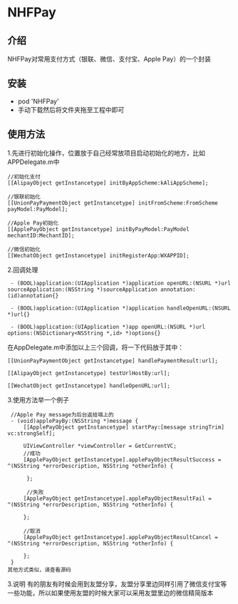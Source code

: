 # NHFPay
<h2>介绍</h2>
<p>NHFPay对常用支付方式（银联、微信、支付宝、Apple Pay）的一个封装</p>
<h2>安装</h2>
<ul>
<li>pod 'NHFPay'</li>
<li>手动下载然后将文件夹拖至工程中即可</li>
</ul>

<h2>使用方法</h2>

1.先进行初始化操作，位置放于自己经常放项目启动初始化的地方，比如APPDelegate.m中

    //初始化支付
    [[AlipayObject getInstancetype] initByAppScheme:kAliAppScheme];
    
    //银联初始化
    [[UnionPayPaymentObject getInstancetype] initFromScheme:FromScheme payModel:PayModel];
    
    //Apple Pay初始化
    [[ApplePayObject getInstancetype] initByPayModel:PayModel mechantID:MechantID];
    
    //微信初始化
    [[WechatObject getInstancetype] initRegisterApp:WXAPPID];

2.回调处理

     - (BOOL)application:(UIApplication *)application openURL:(NSURL *)url sourceApplication:(NSString *)sourceApplication annotation:(id)annotation{}
     
     - (BOOL)application:(UIApplication *)application handleOpenURL:(NSURL *)url{}
     
     - (BOOL)application:(UIApplication *)app openURL:(NSURL *)url options:(NSDictionary<NSString *,id> *)options{}

在AppDelegate.m中添加以上三个回调，将一下代码放于其中：

    [[UnionPayPaymentObject getInstancetype] handlePaymentResult:url];
    
    [[AlipayObject getInstancetype] testUrlHostBy:url];
    
    [[WechatObject getInstancetype] handleOpenURL:url];

3.使用方法举一个例子

     //Apple Pay message为后台返给端上的
     - (void)applePayBy:(NSString *)message {
         [[ApplePayObject getInstancetype] startPay:[message stringTrim] vc:strongSelf];
         
         UIViewController *viewController = GetCurrentVC;
         //成功
         [ApplePayObject getInstancetype].applePayObjectResultSuccess = ^(NSString *errorDescription, NSString *otherInfo) {

          };
    
          //失败
         [ApplePayObject getInstancetype].applePayObjectResultFail = ^(NSString *errorDescription, NSString *otherInfo) {

         };
    
         //取消
         [ApplePayObject getInstancetype].applePayObjectResultCancel = ^(NSString *errorDescription, NSString *otherInfo) {

         };
     }
	其他方式类似，请查看源码
3.说明
    有的朋友有时候会用到友盟分享，友盟分享里边同样引用了微信支付宝等一些功能，所以如果使用友盟的时候大家可以采用友盟里边的微信精简版本







